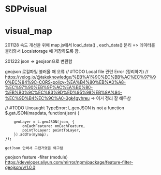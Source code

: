 # SDPvisual
# visual_map


201128 
속도 개선을 위해 map.js에서 load_data() , each_data() 분리
=> 데이터를 불러와서 Localstorage 에 저장하도록 함.


201222
json => geojson으로 변환함

geojson 로컬파일 불러올 때 오류
    // #TODO Local file 관련 Error (정리하기)
    // https://velog.io/@takeknowledge/%EB%A1%9C%EC%BB%AC%EC%97%90%EC%84%9C-CORS-policy-%EA%B4%80%EB%A0%A8-%EC%97%90%EB%9F%AC%EA%B0%80-%EB%B0%9C%EC%83%9D%ED%95%98%EB%8A%94-%EC%9D%B4%EC%9C%A0-3gk4gyhreu
=> 이거 정리 잘 해두삼

    
// #TODO Uncaught TypeError: L.geoJSON is not a function
    $.getJSON(mapdata, function(json) {

        geoLayer = L.geoJSON(json, {
            onEachFeature: onEachFeature,
            pointToLayer: pointToLayer,
        }).addTo(mymap);
    });

    getJson 안써서 그런거였음 왜그럼

geojson feature -filter (module)
https://developer.aliyun.com/mirror/npm/package/feature-filter-geojson/v/1.0.0
